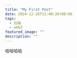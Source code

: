 ```yaml
---
title: "My First Post"
date: 2024-12-26T11:40:26+08:00
tags:
  - 后端
  - web3
featured_image: ""
description: ""
---
```


哈哈哈哈
